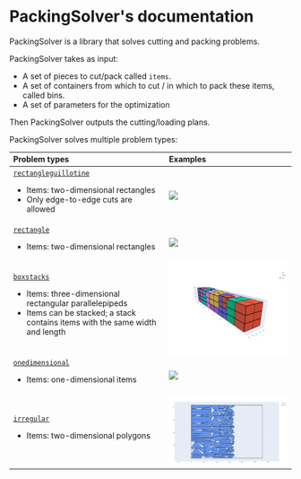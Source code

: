 # PackingSolver's documentation

PackingSolver is a library that solves cutting and packing problems.

PackingSolver takes as input:
* A set of pieces to cut/pack called `items`.
* A set of containers from which to cut / in which to pack these items, called bins.
* A set of parameters for the optimization

Then PackingSolver outputs the cutting/loading plans.

PackingSolver solves multiple problem types:

| Problem types            |  Examples |
:------------------------- |:-------------------------
[`rectangleguillotine`](rectangleguillotine)<ul><li>Items: two-dimensional rectangles</li><li>Only edge-to-edge cuts are allowed</li></ul>  |  <img src="https://github.com/fontanf/packingsolver/blob/master/img/rectangleguillotine.png" align=center width="512">
[`rectangle`](rectangle)<ul><li>Items: two-dimensional rectangles</li></ul>  |  <img src="https://github.com/fontanf/packingsolver/blob/master/img/rectangle.png" align=center width="512">
[`boxstacks`](boxstacks)<ul><li>Items: three-dimensional rectangular parallelepipeds</li><li>Items can be stacked; a stack contains items with the same width and length</li></ul>  |  <img src="https://github.com/fontanf/packingsolver/blob/master/img/boxstacks.png" align=center width="512">
[`onedimensional`](onedimensional)<ul><li>Items: one-dimensional items</li></ul>  |  <img src="https://github.com/fontanf/packingsolver/blob/master/img/onedimensional.png" align=center width="512">
[`irregular`](irregular)<ul><li>Items: two-dimensional polygons</li></ul>  |  <img src="https://github.com/fontanf/packingsolver/blob/master/img/irregular.png" align=center width="512">
